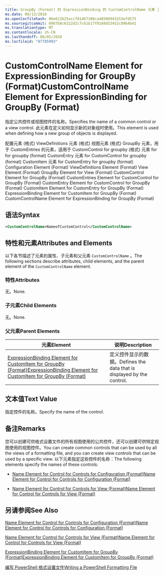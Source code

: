 ```yaml
---
title: GroupBy (Format) 的 ExpressionBinding 的 CustomControlName 元素 |Microsoft Docs
ms.date: 09/13/2016
ms.openlocfilehash: 06e612b25accf81467108ca48500943153efd575
ms.sourcegitcommit: 0907b8c6322d2c7c61b17f8168d53452c8964b41
ms.translationtype: MT
ms.contentlocale: zh-CN
ms.lasthandoff: 08/05/2020
ms.locfileid: "87785993"
---
```

# <a name="customcontrolname-element-for-expressionbinding-for-groupby-format"></a><span data-ttu-id="37a3c-102">CustomControlName Element for ExpressionBinding for GroupBy (Format)</span><span class="sxs-lookup"><span data-stu-id="37a3c-102">CustomControlName Element for ExpressionBinding for GroupBy (Format)</span></span>

<span data-ttu-id="37a3c-103">指定公共控件或视图控件的名称。</span><span class="sxs-lookup"><span data-stu-id="37a3c-103">Specifies the name of a common control or a view control.</span></span> <span data-ttu-id="37a3c-104">此元素在定义如何显示新的对象组时使用。</span><span class="sxs-lookup"><span data-stu-id="37a3c-104">This element is used when defining how a new group of objects is displayed.</span></span>

<span data-ttu-id="37a3c-105">配置元素 (格式) ViewDefinitions 元素 (格式) 视图元素 (格式) GroupBy 元素，用于 CustomEntries 的元素，适用于 CustomControl for groupby (格式) 元素 for for groupby (format) CustomEntry 元素 for CustomControl for groupby (format) CustomItem 元素 for CustomEntry for groupby (format) </span><span class="sxs-lookup"><span data-stu-id="37a3c-105">Configuration Element (Format) ViewDefinitions Element (Format) View Element (Format) GroupBy Element for View (Format) CustomControl Element for GroupBy (Format) CustomEntries Element for CustomControl for GroupBy (Format) CustomEntry Element for CustomControl for GroupBy (Format) CustomItem Element for CustomEntry for GroupBy (Format) ExpressionBinding Element for CustomItem for GroupBy (Format) CustomControlName Element for ExpressionBinding for GroupBy (Format)</span></span>

## <a name="syntax"></a><span data-ttu-id="37a3c-106">语法</span><span class="sxs-lookup"><span data-stu-id="37a3c-106">Syntax</span></span>

```xml
<CustomControlName>NameofCustomControl</CustomControlName>
```

## <a name="attributes-and-elements"></a><span data-ttu-id="37a3c-107">特性和元素</span><span class="sxs-lookup"><span data-stu-id="37a3c-107">Attributes and Elements</span></span>

<span data-ttu-id="37a3c-108">以下各节描述了元素的属性、子元素和父元素 `CustomControlName` 。</span><span class="sxs-lookup"><span data-stu-id="37a3c-108">The following sections describe attributes, child elements, and the parent element of the `CustomControlName` element.</span></span>

### <a name="attributes"></a><span data-ttu-id="37a3c-109">特性</span><span class="sxs-lookup"><span data-stu-id="37a3c-109">Attributes</span></span>

<span data-ttu-id="37a3c-110">无。</span><span class="sxs-lookup"><span data-stu-id="37a3c-110">None.</span></span>

### <a name="child-elements"></a><span data-ttu-id="37a3c-111">子元素</span><span class="sxs-lookup"><span data-stu-id="37a3c-111">Child Elements</span></span>

<span data-ttu-id="37a3c-112">无。</span><span class="sxs-lookup"><span data-stu-id="37a3c-112">None.</span></span>

### <a name="parent-elements"></a><span data-ttu-id="37a3c-113">父元素</span><span class="sxs-lookup"><span data-stu-id="37a3c-113">Parent Elements</span></span>

|<span data-ttu-id="37a3c-114">元素</span><span class="sxs-lookup"><span data-stu-id="37a3c-114">Element</span></span>|<span data-ttu-id="37a3c-115">说明</span><span class="sxs-lookup"><span data-stu-id="37a3c-115">Description</span></span>|
|-------------|-----------------|
|[<span data-ttu-id="37a3c-116">ExpressionBinding Element for CustomItem for GroupBy (Format)</span><span class="sxs-lookup"><span data-stu-id="37a3c-116">ExpressionBinding Element for CustomItem for GroupBy (Format)</span></span>](./expressionbinding-element-for-customitem-for-groupby-format.md)|<span data-ttu-id="37a3c-117">定义控件显示的数据。</span><span class="sxs-lookup"><span data-stu-id="37a3c-117">Defines the data that is displayed by the control.</span></span>|

## <a name="text-value"></a><span data-ttu-id="37a3c-118">文本值</span><span class="sxs-lookup"><span data-stu-id="37a3c-118">Text Value</span></span>

<span data-ttu-id="37a3c-119">指定控件的名称。</span><span class="sxs-lookup"><span data-stu-id="37a3c-119">Specify the name of the control.</span></span>

## <a name="remarks"></a><span data-ttu-id="37a3c-120">备注</span><span class="sxs-lookup"><span data-stu-id="37a3c-120">Remarks</span></span>

<span data-ttu-id="37a3c-121">您可以创建可供格式设置文件的所有视图使用的公共控件，还可以创建可供特定视图使用的视图控件。</span><span class="sxs-lookup"><span data-stu-id="37a3c-121">You can create common controls that can be used by all the views of a formatting file, and you can create view controls that can be used by a specific view.</span></span> <span data-ttu-id="37a3c-122">以下元素指定这些控件的名称：</span><span class="sxs-lookup"><span data-stu-id="37a3c-122">The following elements specify the names of these controls:</span></span>

- [<span data-ttu-id="37a3c-123">Name Element for Control for Controls for Configuration (Format)</span><span class="sxs-lookup"><span data-stu-id="37a3c-123">Name Element for Control for Controls for Configuration (Format)</span></span>](./name-element-for-control-for-controls-for-configuration-format.md)

- [<span data-ttu-id="37a3c-124">Name Element for Control for Controls for View (Format)</span><span class="sxs-lookup"><span data-stu-id="37a3c-124">Name Element for Control for Controls for View (Format)</span></span>](./name-element-for-control-for-controls-for-view-format.md)

## <a name="see-also"></a><span data-ttu-id="37a3c-125">另请参阅</span><span class="sxs-lookup"><span data-stu-id="37a3c-125">See Also</span></span>

[<span data-ttu-id="37a3c-126">Name Element for Control for Controls for Configuration (Format)</span><span class="sxs-lookup"><span data-stu-id="37a3c-126">Name Element for Control for Controls for Configuration (Format)</span></span>](./name-element-for-control-for-controls-for-configuration-format.md)

[<span data-ttu-id="37a3c-127">Name Element for Control for Controls for View (Format)</span><span class="sxs-lookup"><span data-stu-id="37a3c-127">Name Element for Control for Controls for View (Format)</span></span>](./name-element-for-control-for-controls-for-view-format.md)

[<span data-ttu-id="37a3c-128">ExpressionBinding Element for CustomItem for GroupBy (Format)</span><span class="sxs-lookup"><span data-stu-id="37a3c-128">ExpressionBinding Element for CustomItem for GroupBy (Format)</span></span>](./expressionbinding-element-for-customitem-for-groupby-format.md)

[<span data-ttu-id="37a3c-129">编写 PowerShell 格式设置文件</span><span class="sxs-lookup"><span data-stu-id="37a3c-129">Writing a PowerShell Formatting File</span></span>](./writing-a-powershell-formatting-file.md)
